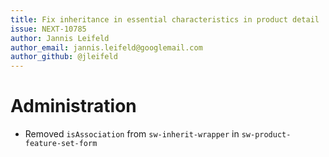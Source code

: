```yaml
---
title: Fix inheritance in essential characteristics in product detail
issue: NEXT-10785
author: Jannis Leifeld
author_email: jannis.leifeld@googlemail.com 
author_github: @jleifeld
---
```

# Administration
* Removed `isAssociation` from `sw-inherit-wrapper` in `sw-product-feature-set-form`
